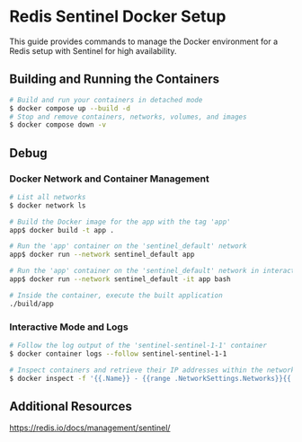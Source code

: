 # Redis Sentinel Docker Setup

This guide provides commands to manage the Docker environment for a Redis setup with Sentinel for high availability.

## Building and Running the Containers
```bash
# Build and run your containers in detached mode
$ docker compose up --build -d
# Stop and remove containers, networks, volumes, and images
$ docker compose down -v
```

## Debug

### Docker Network and Container Management
```bash
# List all networks
$ docker network ls

# Build the Docker image for the app with the tag 'app'
app$ docker build -t app .

# Run the 'app' container on the 'sentinel_default' network
app$ docker run --network sentinel_default app

# Run the 'app' container on the 'sentinel_default' network in interactive mode
app$ docker run --network sentinel_default -it app bash

# Inside the container, execute the built application
./build/app
```

### Interactive Mode and Logs
```bash
# Follow the log output of the 'sentinel-sentinel-1-1' container
$ docker container logs --follow sentinel-sentinel-1-1

# Inspect containers and retrieve their IP addresses within the network
$ docker inspect -f '{{.Name}} - {{range .NetworkSettings.Networks}}{{.IPAddress}}{{end}}' $(docker ps -aq)
```

## Additional Resources
https://redis.io/docs/management/sentinel/